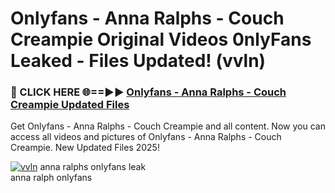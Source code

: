 # Onlyfans - Anna Ralphs - Couch Creampie Original Videos 0nlyFans Leaked - Files Updated! (vvln)

<h3>🔴 CLICK HERE 🌐==►► <a href="https://tinyurl.com/3hn5wdd3" rel="nofollow">Onlyfans - Anna Ralphs - Couch Creampie Updated Files</a></h3>

Get Onlyfans - Anna Ralphs - Couch Creampie and all content. Now you can access all videos and pictures of Onlyfans - Anna Ralphs - Couch Creampie. New Updated Files 2025!

[![vvln](https://i.imgur.com/4HnBqBT.gif)](https://tinyurl.com/3hn5wdd3)
anna ralphs onlyfans leak<br>
anna ralph onlyfans